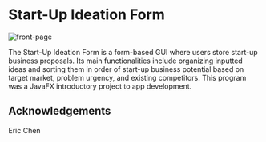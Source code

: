 # Start-Up Ideation Form

![front-page]

The Start-Up Ideation Form is a form-based GUI where users store start-up business proposals. Its main functionalities include organizing inputted ideas and sorting them in order of start-up business potential based on target market, problem urgency, and existing competitors. This program was a JavaFX introductory project to app development.

## Acknowledgements
Eric Chen

[front-page]: https://i.imgur.com/uuBDE7V.png
